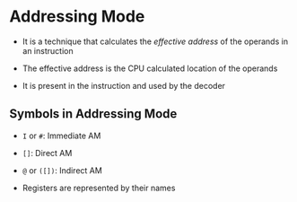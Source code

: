 # Addressing Mode

- It is a technique that calculates the *effective address* of the operands in
an instruction

- The effective address is the CPU calculated location of the operands

- It is present in the instruction and used by the decoder

## Symbols in Addressing Mode

- `I` or `#`: Immediate AM

- `[]`: Direct AM

- `@` or `([])`: Indirect AM

- Registers are represented by their names
